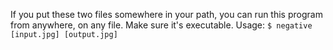 If you put these two files somewhere in your path, you can run this program from anywhere, on any file. Make sure it's executable. Usage: `$ negative [input.jpg] [output.jpg]`
